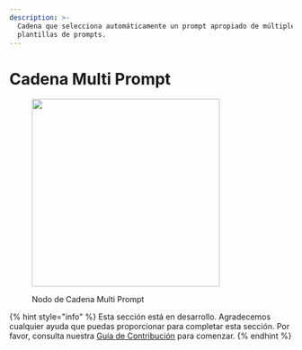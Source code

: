 ```yaml
---
description: >-
  Cadena que selecciona automáticamente un prompt apropiado de múltiples
  plantillas de prompts.
---
```


# Cadena Multi Prompt

<figure><img src="../../../.gitbook/assets/image--32-.png" alt="" width="334"><figcaption><p>Nodo de Cadena Multi Prompt</p></figcaption></figure>

{% hint style="info" %}
Esta sección está en desarrollo. Agradecemos cualquier ayuda que puedas proporcionar para completar esta sección. Por favor, consulta nuestra [Guía de Contribución](../../../contributing/) para comenzar.
{% endhint %}
